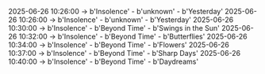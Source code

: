 2025-06-26 10:26:00 -> b'Insolence' - b'unknown' - b'Yesterday'
2025-06-26 10:26:00 -> b'Insolence' - b'unknown' - b'Yesterday'
2025-06-26 10:30:00 -> b'Insolence' - b'Beyond Time' - b'Swings in the Sun'
2025-06-26 10:32:00 -> b'Insolence' - b'Beyond Time' - b'Butterflies'
2025-06-26 10:34:00 -> b'Insolence' - b'Beyond Time' - b'Flowers'
2025-06-26 10:37:00 -> b'Insolence' - b'Beyond Time' - b'Sharp Days'
2025-06-26 10:40:00 -> b'Insolence' - b'Beyond Time' - b'Daydreams'
